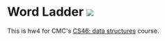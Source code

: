 # Word Ladder ![](https://api.travis-ci.com/cmorris21/word_ladder.svg?branch=master)

This is hw4 for CMC's [CS46: data structures](https://github.com/mikeizbicki/cmc-csci046) course.
